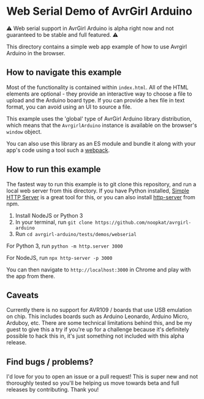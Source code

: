# Web Serial Demo of AvrGirl Arduino

⚠️ Web serial support in AvrGirl Arduino is alpha right now and not guaranteed to be stable and full featured. ⚠️

This directory contains a simple web app example of how to use Avrgirl Arduino in the browser. 


## How to navigate this example

Most of the functionality is contained within `index.html`. All of the HTML elements are optional - they provide an interactive way to choose a file to upload and the Arduino board type. If you can provide a hex file in text format, you can avoid using an UI to source a file.

This example uses the 'global' type of AvrGirl Arduino library distribution, which means that the `AvrgirlArduino` instance is available on the browser's `window` object.

You can also use this library as an ES module and bundle it along with your app's code using a tool such a [webpack](https://webpack.js.org/).

## How to run this example

The fastest way to run this example is to git clone this repository, and run a local web server from this directory. If you have Python installed, [Simple HTTP Server](https://docs.python.org/3.8/library/http.server.html?highlight=http%20server#module-http.server) is a great tool for this, or you can also install [http-server](https://www.npmjs.com/package/http-server) from npm.

1. Install NodeJS or Python 3
2. In your terminal, run `git clone https://github.com/noopkat/avrgirl-arduino`
3. Run `cd avrgirl-arduino/tests/demos/webserial`

For Python 3, run `python -m http.server 3000`

For NodeJS, run `npx http-server -p 3000`

You can then navigate to `http://localhost:3000` in Chrome and play with the app from there.

## Caveats

Currently there is no support for AVR109 / boards that use USB emulation on chip. This includes boards such as Arduino Leonardo, Arduino Micro, Arduboy, etc. There are some technical limitations behind this, and be my guest to give this a try if you're up for a challenge because it's definitely possible to hack this in, it's just something not included with this alpha release.

## Find bugs / problems?

I'd love for you to open an issue or a pull request! This is super new and not thoroughly tested so you'll be helping us move towards beta and full releases by contributing. Thank you!
